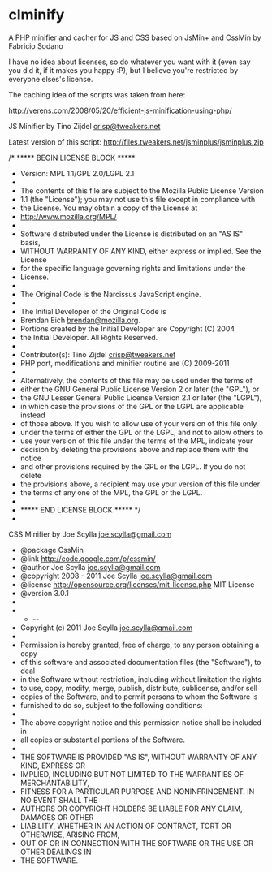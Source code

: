 clminify
========

A PHP minifier and cacher for JS and CSS based on JsMin+ and CssMin by Fabricio Sodano

I have no idea about licenses, so do whatever you want with it (even say you did it, if it makes you happy :P),
but I believe you're restricted by everyone elses's license.

The caching idea of the scripts was taken from here:

http://verens.com/2008/05/20/efficient-js-minification-using-php/


JS Minifier by Tino Zijdel <crisp@tweakers.net> 

Latest version of this script:
http://files.tweakers.net/jsminplus/jsminplus.zip

/* ***** BEGIN LICENSE BLOCK *****
 * Version: MPL 1.1/GPL 2.0/LGPL 2.1
 *
 * The contents of this file are subject to the Mozilla Public License Version
 * 1.1 (the "License"); you may not use this file except in compliance with
 * the License. You may obtain a copy of the License at
 * http://www.mozilla.org/MPL/
 *
 * Software distributed under the License is distributed on an "AS IS" basis,
 * WITHOUT WARRANTY OF ANY KIND, either express or implied. See the License
 * for the specific language governing rights and limitations under the
 * License.
 *
 * The Original Code is the Narcissus JavaScript engine.
 *
 * The Initial Developer of the Original Code is
 * Brendan Eich <brendan@mozilla.org>.
 * Portions created by the Initial Developer are Copyright (C) 2004
 * the Initial Developer. All Rights Reserved.
 *
 * Contributor(s): Tino Zijdel <crisp@tweakers.net>
 * PHP port, modifications and minifier routine are (C) 2009-2011
 *
 * Alternatively, the contents of this file may be used under the terms of
 * either the GNU General Public License Version 2 or later (the "GPL"), or
 * the GNU Lesser General Public License Version 2.1 or later (the "LGPL"),
 * in which case the provisions of the GPL or the LGPL are applicable instead
 * of those above. If you wish to allow use of your version of this file only
 * under the terms of either the GPL or the LGPL, and not to allow others to
 * use your version of this file under the terms of the MPL, indicate your
 * decision by deleting the provisions above and replace them with the notice
 * and other provisions required by the GPL or the LGPL. If you do not delete
 * the provisions above, a recipient may use your version of this file under
 * the terms of any one of the MPL, the GPL or the LGPL.
 *
 * ***** END LICENSE BLOCK ***** */
 * 

CSS Minifier by Joe Scylla <joe.scylla@gmail.com>

 * @package  	CssMin
 * @link		http://code.google.com/p/cssmin/
 * @author		Joe Scylla <joe.scylla@gmail.com>
 * @copyright	2008 - 2011 Joe Scylla <joe.scylla@gmail.com>
 * @license		http://opensource.org/licenses/mit-license.php MIT License
 * @version		3.0.1
 * 
 *  * --
 * Copyright (c) 2011 Joe Scylla <joe.scylla@gmail.com>
 *
 * Permission is hereby granted, free of charge, to any person obtaining a copy
 * of this software and associated documentation files (the "Software"), to deal
 * in the Software without restriction, including without limitation the rights
 * to use, copy, modify, merge, publish, distribute, sublicense, and/or sell
 * copies of the Software, and to permit persons to whom the Software is
 * furnished to do so, subject to the following conditions:
 * 
 * The above copyright notice and this permission notice shall be included in
 * all copies or substantial portions of the Software.
 * 
 * THE SOFTWARE IS PROVIDED "AS IS", WITHOUT WARRANTY OF ANY KIND, EXPRESS OR
 * IMPLIED, INCLUDING BUT NOT LIMITED TO THE WARRANTIES OF MERCHANTABILITY,
 * FITNESS FOR A PARTICULAR PURPOSE AND NONINFRINGEMENT. IN NO EVENT SHALL THE
 * AUTHORS OR COPYRIGHT HOLDERS BE LIABLE FOR ANY CLAIM, DAMAGES OR OTHER
 * LIABILITY, WHETHER IN AN ACTION OF CONTRACT, TORT OR OTHERWISE, ARISING FROM,
 * OUT OF OR IN CONNECTION WITH THE SOFTWARE OR THE USE OR OTHER DEALINGS IN
 * THE SOFTWARE.
 
